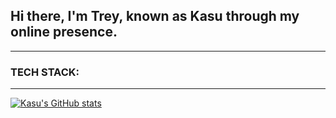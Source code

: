 ## Hi there, I'm Trey, known as Kasu through my online presence.
---
### TECH STACK:

---
[![Kasu's GitHub stats](https://github-readme-stats.vercel.app/api?username=kasualkid12&count_private=true&show_icons=true&theme=midnight-purple)](https://github.com/anuraghazra/github-readme-stats)

<!--
**kasualkid12/kasualkid12** is a ✨ _special_ ✨ repository because its `README.md` (this file) appears on your GitHub profile.

Here are some ideas to get you started:

- 🔭 I’m currently working on ...
- 🌱 I’m currently learning ...
- 👯 I’m looking to collaborate on ...
- 🤔 I’m looking for help with ...
- 💬 Ask me about ...
- 📫 How to reach me: ...
- 😄 Pronouns: ...
- ⚡ Fun fact: ...
-->
